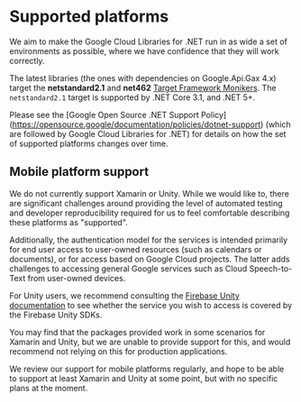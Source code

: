 # Supported platforms

We aim to make the Google Cloud Libraries for .NET run in as wide a
set of environments as possible, where we have confidence that they
will work correctly.

The latest libraries (the ones with dependencies on Google.Api.Gax
4.x) target the **netstandard2.1** and **net462** [Target
Framework Monikers](https://docs.microsoft.com/en-us/nuget/schema/target-frameworks).
The `netstandard2.1` target is supported by .NET Core 3.1, and .NET 5+.

Please see the [Google Open Source .NET Support Policy]
(https://opensource.google/documentation/policies/dotnet-support)
(which are followed by Google Cloud Libraries for .NET) for details
on how the set of supported platforms changes over time.

## Mobile platform support

We do not currently support Xamarin or Unity. While we would like
to, there are significant challenges around providing the level of
automated testing and developer reproducibility required for us to
feel comfortable describing these platforms as "supported".

Additionally, the authentication model for the services is intended
primarily for end user access to user-owned resources (such as
calendars or documents), or for access based on Google Cloud projects.
The latter adds challenges to accessing general Google services such
as Cloud Speech-to-Text from user-owned devices.

For Unity users, we recommend consulting the [Firebase Unity
documentation](https://firebase.google.com/docs/unity/setup) to see
whether the service you wish to access is covered by the Firebase Unity
SDKs.

You may find that the packages provided work in some scenarios for
Xamarin and Unity, but we are unable to provide support for this,
and would recommend not relying on this for production applications.

We review our support for mobile platforms regularly, and hope to be
able to support at least Xamarin and Unity at some point, but with
no specific plans at the moment.
